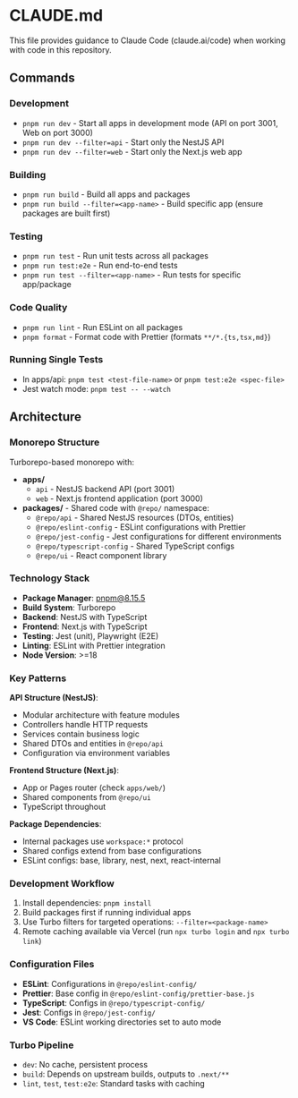 # CLAUDE.md

This file provides guidance to Claude Code (claude.ai/code) when working with code in this repository.

## Commands

### Development

- `pnpm run dev` - Start all apps in development mode (API on port 3001, Web on port 3000)
- `pnpm run dev --filter=api` - Start only the NestJS API
- `pnpm run dev --filter=web` - Start only the Next.js web app

### Building

- `pnpm run build` - Build all apps and packages
- `pnpm run build --filter=<app-name>` - Build specific app (ensure packages are built first)

### Testing

- `pnpm run test` - Run unit tests across all packages
- `pnpm run test:e2e` - Run end-to-end tests
- `pnpm run test --filter=<app-name>` - Run tests for specific app/package

### Code Quality

- `pnpm run lint` - Run ESLint on all packages
- `pnpm format` - Format code with Prettier (formats `**/*.{ts,tsx,md}`)

### Running Single Tests

- In apps/api: `pnpm test <test-file-name>` or `pnpm test:e2e <spec-file>`
- Jest watch mode: `pnpm test -- --watch`

## Architecture

### Monorepo Structure

Turborepo-based monorepo with:

- **apps/**
  - `api` - NestJS backend API (port 3001)
  - `web` - Next.js frontend application (port 3000)
- **packages/** - Shared code with `@repo/` namespace:
  - `@repo/api` - Shared NestJS resources (DTOs, entities)
  - `@repo/eslint-config` - ESLint configurations with Prettier
  - `@repo/jest-config` - Jest configurations for different environments
  - `@repo/typescript-config` - Shared TypeScript configs
  - `@repo/ui` - React component library

### Technology Stack

- **Package Manager**: pnpm@8.15.5
- **Build System**: Turborepo
- **Backend**: NestJS with TypeScript
- **Frontend**: Next.js with TypeScript
- **Testing**: Jest (unit), Playwright (E2E)
- **Linting**: ESLint with Prettier integration
- **Node Version**: >=18

### Key Patterns

**API Structure (NestJS)**:

- Modular architecture with feature modules
- Controllers handle HTTP requests
- Services contain business logic
- Shared DTOs and entities in `@repo/api`
- Configuration via environment variables

**Frontend Structure (Next.js)**:

- App or Pages router (check `apps/web/`)
- Shared components from `@repo/ui`
- TypeScript throughout

**Package Dependencies**:

- Internal packages use `workspace:*` protocol
- Shared configs extend from base configurations
- ESLint configs: base, library, nest, next, react-internal

### Development Workflow

1. Install dependencies: `pnpm install`
2. Build packages first if running individual apps
3. Use Turbo filters for targeted operations: `--filter=<package-name>`
4. Remote caching available via Vercel (run `npx turbo login` and `npx turbo link`)

### Configuration Files

- **ESLint**: Configurations in `@repo/eslint-config/`
- **Prettier**: Base config in `@repo/eslint-config/prettier-base.js`
- **TypeScript**: Configs in `@repo/typescript-config/`
- **Jest**: Configs in `@repo/jest-config/`
- **VS Code**: ESLint working directories set to auto mode

### Turbo Pipeline

- `dev`: No cache, persistent process
- `build`: Depends on upstream builds, outputs to `.next/**`
- `lint`, `test`, `test:e2e`: Standard tasks with caching
